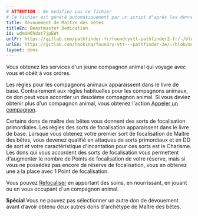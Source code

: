 ```yaml
---
# ATTENTION : Ne modifiez pas ce fichier
# Ce fichier est généré automatiquement par un script d'après les données du module Foundry VTT officiel et de sa traduction
title: Dévouement de Maître des bêtes
titleEn: Beastmaster Dedication
id: wdmUH6hdat7jpEWt
urlFr: https://gitlab.com/pathfinder-fr/foundryvtt-pathfinder2-fr/-/blob/master/data/feats/wdmUH6hdat7jpEWt.htm
urlEn: https://gitlab.com/hooking/foundry-vtt---pathfinder-2e/-/blob/master/packs/data/feats.db/beastmaster-dedication.json
layout: dons
---
```

Vous obtenez les services d'un jeune compagnon animal qui voyage avec vous et obéit à vos ordres.

Les règles pour les compagnons animaux apparaissent dans le livre de base. Contrairement aux règles habituelles pour les compagnons animaux, ce don peut vous accorder un deuxième compagnon animal. Si vous deviez obtenir plus d'un compagnon animal, vous obtenez l'action [Appeler un compagnon](../actions/appeler-un-compagnon.html).

Certains dons de maître des bêtes vous donnent des sorts de focalisation primordiales. Les règles des sorts de focalisation apparaissent dans le livre de base. Lorsque vous obtenez votre premier sort de focalisation de Maître des bêtes, vous devenez qualifié en attaques de sorts primordiaux et en DD de sort et votre caractéristique d'incantation pour ces sorts est le Charisme. Les dons qui vous accordent des sorts de focalisation vous permettent d'augmenter le nombre de Points de focalisation de votre réserve, mais si vous ne possédez pas encore de réserve de focalisation, vous en obtenez une à la place avec 1 Point de focalisation.

Vous pouvez [Refocaliser](../actions/refocaliser.html) en apportant des soins, en nourrissant, en jouant ou en vous occupant d'un compagnon animal.

**Spécial** Vous ne pouvez pas sélectionner un autre don de dévouement avant d’avoir obtenu deux autres dons d'archétype de Maître des bêtes.
